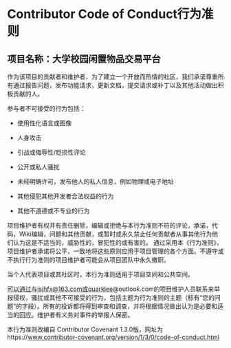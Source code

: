 # Contributor Code of Conduct行为准则

## 项目名称：大学校园闲置物品交易平台

作为该项目的贡献者和维护者，为了建立一个开放而热情的社区，我们承诺尊重所有通过报告问题，发布功能请求，更新文档，提交请求或补丁以及其他活动做出积极贡献的人。

参与者不可接受的行为包括：
- 使用性化语言或图像
* 人身攻击
+ 引战或侮辱性/贬损性评论
- 公开或私人骚扰
* 未经明确许可，发布他人的私人信息，例如物理或电子地址
+ 其他侵犯其他开发者合法权益的行为
- 其他不道德或不专业的行为

项目维护者有权并有责任删除，编辑或拒绝与本行为准则不符的评论，承诺，代码，Wiki编辑，问题和其他贡献，或暂时或永久禁止任何贡献者从事其他行为他们认为这是不适当的，威胁性的，冒犯性的或有害的。
通过采用本《行为准则》，项目维护者承诺将公平，一致地将这些原则应用于项目管理的各个方面。不遵守或不执行行为准则的项目维护者可能会从项目团队中永久撤职。

当个人代表项目或其社区时，本行为准则适用于项目空间和公共空间。

可以通过与jsjhfx@163.com或quarklee@outlook.com的项目维护人员联系来举报侵权，骚扰或其他不可接受的行为，包括主题为行为准则的主题（标有“您的问题”的字段）。所有的投诉都将得到审查和调查，并将根据情况做出认为是必要和适当的回应。维护者有义务对事件的举报人保密。

本行为准则改编自 Contributor Covenant 1.3.0版，网址为https://www.contributor-covenant.org/version/1/3/0/code-of-conduct.html

